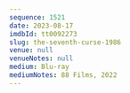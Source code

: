 ```yaml
---
sequence: 1521
date: 2023-08-17
imdbId: tt0092273
slug: the-seventh-curse-1986
venue: null
venueNotes: null
medium: Blu-ray
mediumNotes: 88 Films, 2022
---
```

